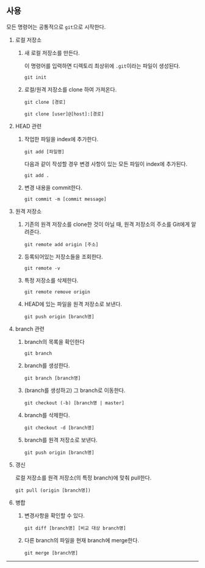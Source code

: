 ## 사용

모든 명령어는 공통적으로 `git`으로 시작한다.

1. 로컬 저장소

   1. 새 로컬 저장소를 만든다.

      이 명령어를 입력하면 디렉토리 최상위에 `.git`이라는 파일이 생성된다.

      ```
      git init
      ```

   2. 로컬/원격 저장소를 clone 하여 가져온다.

      ```
      git clone [경로]
      ```

      ```
      git clone [user]@[host]:[경로]
      ```

2. HEAD 관련

   1. 작업한 파일을 index에 추가한다.

      ```
      git add [파일명]
      ```

      다음과 같이 작성할 경우 변경 사항이 있는 모든 파일이 index에 추가된다.

      ```
      git add .
      ```

   2. 변경 내용을 commit한다.

      ```
      git commit -m [commit message]
      ```

3. 원격 저장소

   1. 기존의 원격 저장소를 clone한 것이 아닐 때, 원격 저장소의 주소를 Git에게 알려준다.

      ```
      git remote add origin [주소]
      ```

   2. 등록되어있는 저장소들을 조회한다.

      ```
      git remote -v
      ```

   3. 특정 저장소를 삭제한다.

      ```
      git remote remove origin
      ```

   4. HEAD에 있는 파일을 원격 저장소로 보낸다.

      ```
      git push origin [branch명]
      ```

4. branch 관련

   1. branch의 목록을 확인한다

      ```
      git branch
      ```

   2. branch를 생성한다.

      ```
      git branch [branch명]
      ```

   3. (branch를 생성하고) 그 branch로 이동한다.

      ```
      git checkout (-b) [branch명 | master]
      ```

   4. branch를 삭제한다.

      ```
      git checkout -d [branch명]
      ```

   5. branch를 원격 저장소로 보낸다.

      ```
      git push origin [branch명]
      ```

5. 갱신

   로컬 저장소를 원격 저장소(의 특정 branch)에 맞춰 pull한다.

   ```
   git pull (origin [branch명])
   ```

6. 병합

   1. 변경사항을 확인할 수 있다.

      ```
      git diff [branch명] [비교 대상 branch명]
      ```

   2. 다른 branch의 파일을 현재 branch에 merge한다.

      ```
      git merge [branch명]
      ```

---
